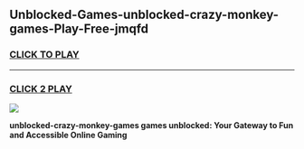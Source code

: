 
## Unblocked-Games-unblocked-crazy-monkey-games-Play-Free-jmqfd
<h3>
<a href="https://premium76.site?title=unblocked-crazy-monkey-games&ref=20M">CLICK TO PLAY</a></h3>
<hr>

<h3>
<a href="https://premium76.site?title=unblocked-crazy-monkey-games&ref=20M">CLICK 2 PLAY</a>
  
</h3>

<a href="https://premium76.site?title=unblocked-crazy-monkey-games&ref=19M"><img src="https://clearcache.store/games.png"></a>


**unblocked-crazy-monkey-games games unblocked: Your Gateway to Fun and Accessible Online Gaming**
